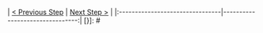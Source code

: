 [{]: <helper> (nav_step)
| [< Previous Step](steps/step1.md) | [Next Step >](steps/step3.md) |
|:--------------------------------|--------------------------------:|
[}]: #